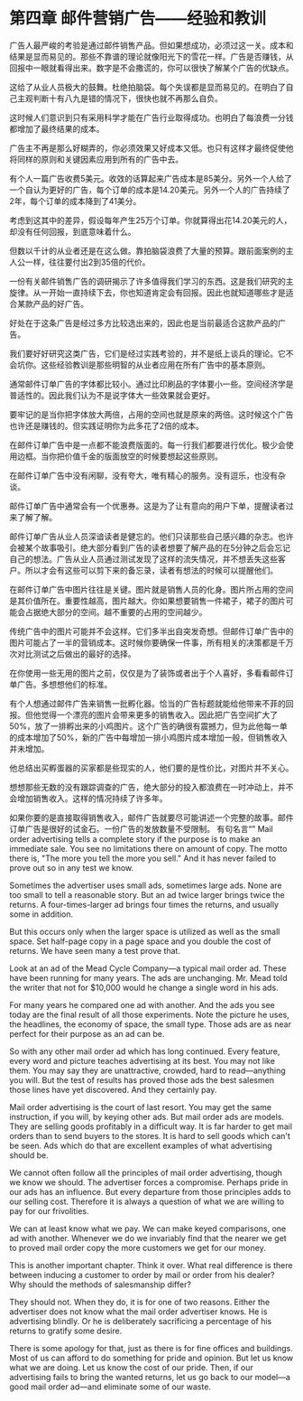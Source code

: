 # 第四章 邮件营销广告——经验和教训


广告人最严峻的考验是通过邮件销售产品。但如果想成功，必须过这一关。成本和结果是显而易见的。那些不靠谱的理论就像阳光下的雪花一样。广告是否赚钱，从回报中一眼就看得出来。数字是不会撒谎的，你可以很快了解某个广告的优缺点。

这给了从业人员极大的鼓舞。杜绝拍脑袋。每个失误都是显而易见的。在明白了自己主观判断十有八九是错的情况下，很快也就不再那么自负。

这时候人们意识到只有采用科学才能在广告行业取得成功。也明白了每浪费一分钱都增加了最终结果的成本。

广告主不再是那么好糊弄的，你必须效果又好成本又低。也只有这样才最终促使他将同样的原则和关键因素应用到所有的广告中去。

有个人一篇广告收费5美元。收效的话算起来广告成本是85美分。另外一个人给了一个自认为更好的广告，每个订单的成本是14.20美元。另外一个人的广告持续了2年，每个订单的成本降到了41美分。

考虑到这其中的差异，假设每年产生25万个订单。你就算得出花14.20美元的人，却没有任何回报，到底意味着什么。

但数以千计的从业者还是在这么做。靠拍脑袋浪费了大量的预算。跟前面案例的主人公一样，往往要付出2到35倍的代价。

一份有关邮件销售广告的调研揭示了许多值得我们学习的东西。这是我们研究的主旋律。从一开始一直持续下去，你也知道肯定会有回报。因此也就知道哪些才是适合某款产品的好广告。

好处在于这条广告是经过多方比较选出来的，因此也是当前最适合这款产品的广告。

我们要好好研究这类广告，它们是经过实践考验的，并不是纸上谈兵的理论。它不会坑你。这些经验教训是那些明智的从业者应用在所有广告中的基本原则。

通常邮件订单广告的字体都比较小。通过比印刷品的字体要小一些。空间经济学是普适性的。因此我们认为不是说字体大一些效果就会更好。

要牢记的是当你把字体放大两倍，占用的空间也就是原来的两倍。这时候这个广告也许还是赚钱的。但实践证明你为此多花了2倍的成本。

在邮件订单广告中是一点都不能浪费版面的。每一行我们都要进行优化。极少会使用边框。当你把价值千金的版面放空的时候要想起这些原则。

在邮件订单广告中没有闲聊，没有夸大，唯有精心的服务。没有逗乐，也没有杂谈。


邮件订单广告中通常会有一个优惠券。这是为了让有意向的用户下单，提醒读者过来了解了解。


邮件订单广告从业人员深谙读者是健忘的。他们只读那些自己感兴趣的杂志。也许会被某个故事吸引。绝大部分看到广告的读者想要了解产品的在5分钟之后会忘记自己的想法。广告从业人员通过测试发现了这样的流失情况，并不想丢失这些客户。所以才会有这些可以剪下来的备忘录，读者有想法的时候可以提醒他们。


在邮件订单广告中图片往往是关键。图片就是销售人员的化身。图片所占用的空间是其价值所在。重要性越高，图片越大。你如果想要销售一件裙子，裙子的图片可能会占据绝大部分的空间。越不重要的占用的空间越少。

传统广告中的图片可能并不会这样。它们多半出自突发奇想。但邮件订单广告中的图片可能占了一半的营销成本。这时候你要确保一件事，所有相关的决策都是千万次对比测试之后做出的最好的选择。

在你使用一些无用的图片之前，仅仅是为了装饰或者出于个人喜好，多看看邮件订单广告。多想想他们的标准。

有个人想通过邮件广告来销售一批孵化器。恰当的广告标题就能给他带来不菲的回报。但他觉得一个漂亮的图片会带来更多的销售收入。因此把广告空间扩大了50%，放了一排孵出来的小鸡图片。这个广告的确很有震撼力，但为此他每一单的成本增加了50%，新的广告中每增加一排小鸡图片成本增加一般，但销售收入并未增加。

他总结出买孵蛋器的买家都是些现实的人，他们要的是性价比，对图片并不关心。

想想那些无数的没有跟踪调查的广告，绝大部分的投入都浪费在一时冲动上，并不会增加销售收入。这样的情况持续了许多年。

如果你要的是直接取得销售收入，邮件广告就要尽可能讲述一个完整的故事。邮件订单广告是很好的试金石。一份广告的发放数量不受限制。
有句名言“”
Mail order advertising tells a complete story if the purpose is to make an immediate sale. You see no limitations there on amount of copy.
The motto there is, "The more you tell the more you sell." And it has never failed to prove out so in any test we know.

Sometimes the advertiser uses small ads, sometimes large ads. None are too small to tell a reasonable story. But an ad twice larger brings
twice the returns. A four-times-larger ad brings four times the returns, and usually some in addition.

But this occurs only when the larger space is utilized as well as the small space. Set half-page copy in a page space and you double the
cost of returns. We have seen many a test prove that.

Look at an ad of the Mead Cycle Company—a typical mail order ad. These have been running for many years. The ads are unchanging.
Mr. Mead told the writer that not for $10,000 would he change a single word in his ads.

For many years he compared one ad with another. And the ads you see today are the final result of all those experiments. Note the
picture he uses, the headlines, the economy of space, the small type. Those ads are as near perfect for their purpose as an ad can be.

So with any other mail order ad which has long continued. Every feature, every word and picture teaches advertising at its best. You
may not like them. You may say they are unattractive, crowded, hard to read—anything you will. But the test of results has proved those
ads the best salesmen those lines have yet discovered. And they certainly pay.

Mail order advertising is the court of last resort. You may get the same instruction, if you will, by keying other ads. But mail order ads
are models. They are selling goods profitably in a difficult way. It is far harder to get mail orders than to send buyers to the stores. It is hard to sell goods which can't be seen. Ads which do that are
excellent examples of what advertising should be.

We cannot often follow all the principles of mail order advertising, though we know we should. The advertiser forces a compromise. Perhaps pride in our ads has an influence. But every departure from those principles adds to our selling cost. Therefore it is always a
question of what we are willing to pay for our frivolities.

We can at least know what we pay. We can make keyed comparisons, one ad with another. Whenever we do we invariably find that the nearer we get to proved mail order copy the more
customers we get for our money.

This is another important chapter. Think it over. What real difference is there between inducing a customer to order by mail or order from
his dealer? Why should the methods of salesmanship differ?

They should not. When they do, it is for one of two reasons. Either the advertiser does not know what the mail order advertiser knows.
He is advertising blindly. Or he is deliberately sacrificing a percentage of his returns to gratify some desire.

There is some apology for that, just as there is for fine offices and buildings. Most of us can afford to do something for pride and
opinion. But let us know what we are doing. Let us know the cost of our pride. Then, if our advertising fails to bring the wanted returns,
let us go back to our model—a good mail order ad—and eliminate some of our waste.




